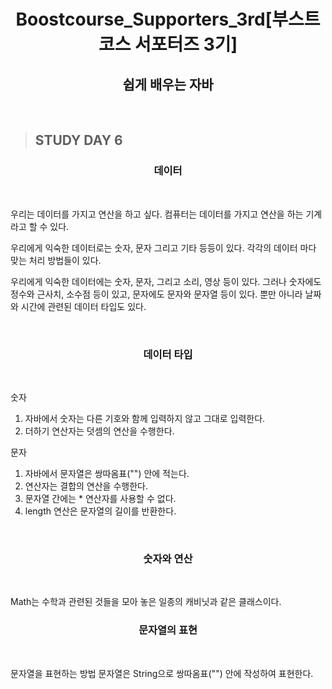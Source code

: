 <h1 align = "center">Boostcourse_Supporters_3rd[부스트코스 서포터즈 3기]</h1>
<h2 align = "center">쉽게 배우는 자바</h2>
<br>

>## STUDY DAY 6
<h3 align = "center">데이터</h3>
<br>

우리는 데이터를 가지고 연산을 하고 싶다.
컴퓨터는 데이터를 가지고 연산을 하는 기계라고 할 수 있다.

우리에게 익숙한 데이터로는 숫자, 문자 그리고 기타 등등이 있다.
각각의 데이터 마다 맞는 처리 방법들이 있다.

우리에게 익숙한 데이터에는 숫자, 문자, 그리고 소리, 영상 등이 있다.
그러나 숫자에도 정수와 근사치, 소수점 등이 있고, 문자에도 문자와 문자열 등이 있다.
뿐만 아니라 날짜와 시간에 관련된 데이터 타입도 있다.

<br>

<h3 align = "center">데이터 타입</h3>
<br>

숫자
1. 자바에서 숫자는 다른 기호와 함께 입력하지 않고 그대로 입력한다.
2. 더하기 연산자는 덧셈의 연산을 수행한다.

문자
1. 자바에서 문자열은 쌍따옴표("") 안에 적는다.
2.  연산자는 결합의 연산을 수행한다.
3. 문자열 간에는 * 연산자를 사용할 수 없다.
4. length 연산은 문자열의 길이를 반환한다.

<br>

<h3 align = "center">숫자와 연산</h3>
<br>

Math는 수학과 관련된 것들을 모아 놓은 일종의 캐비닛과 같은 클래스이다.
<br>

<h3 align = "center">문자열의 표현</h3>
<br>

문자열을 표현하는 방법
문자열은 String으로 쌍따옴표("") 안에 작성하여 표현한다.
